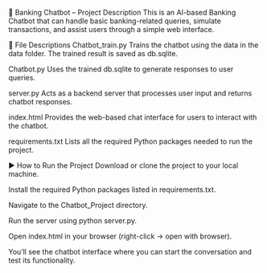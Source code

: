 🏦 Banking Chatbot – Project Description
This is an AI-based Banking Chatbot that can handle basic banking-related queries, simulate transactions, and assist users through a simple web interface.

📁 File Descriptions
Chatbot_train.py
Trains the chatbot using the data in the data folder. The trained result is saved as db.sqlite.

Chatbot.py
Uses the trained db.sqlite to generate responses to user queries.

server.py
Acts as a backend server that processes user input and returns chatbot responses.

index.html
Provides the web-based chat interface for users to interact with the chatbot.

requirements.txt
Lists all the required Python packages needed to run the project.

▶️ How to Run the Project
Download or clone the project to your local machine.

Install the required Python packages listed in requirements.txt.

Navigate to the Chatbot_Project directory.

Run the server using python server.py.

Open index.html in your browser (right-click → open with browser).

You’ll see the chatbot interface where you can start the conversation and test its functionality.
